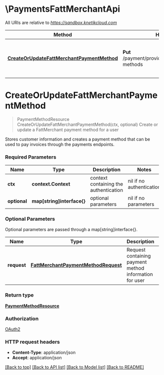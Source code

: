 # \PaymentsFattMerchantApi

All URIs are relative to *https://sandbox.knetikcloud.com*

Method | HTTP request | Description
------------- | ------------- | -------------
[**CreateOrUpdateFattMerchantPaymentMethod**](PaymentsFattMerchantApi.md#CreateOrUpdateFattMerchantPaymentMethod) | **Put** /payment/provider/fattmerchant/payment-methods | Create or update a FattMerchant payment method for a user


# **CreateOrUpdateFattMerchantPaymentMethod**
> PaymentMethodResource CreateOrUpdateFattMerchantPaymentMethod(ctx, optional)
Create or update a FattMerchant payment method for a user

Stores customer information and creates a payment method that can be used to pay invoices through the payments endpoints.

### Required Parameters

Name | Type | Description  | Notes
------------- | ------------- | ------------- | -------------
 **ctx** | **context.Context** | context containing the authentication | nil if no authentication
 **optional** | **map[string]interface{}** | optional parameters | nil if no parameters

### Optional Parameters
Optional parameters are passed through a map[string]interface{}.

Name | Type | Description  | Notes
------------- | ------------- | ------------- | -------------
 **request** | [**FattMerchantPaymentMethodRequest**](FattMerchantPaymentMethodRequest.md)| Request containing payment method information for user | 

### Return type

[**PaymentMethodResource**](PaymentMethodResource.md)

### Authorization

[OAuth2](../README.md#OAuth2)

### HTTP request headers

 - **Content-Type**: application/json
 - **Accept**: application/json

[[Back to top]](#) [[Back to API list]](../README.md#documentation-for-api-endpoints) [[Back to Model list]](../README.md#documentation-for-models) [[Back to README]](../README.md)

